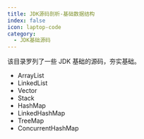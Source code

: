 ```yaml
---
title: JDK源码剖析-基础数据结构
index: false
icon: laptop-code
category:
  - JDK基础源码
---
```



该目录罗列了一些 JDK 基础的源码，夯实基础。

- ArrayList
- LinkedList
- Vector
- Stack
- HashMap
- LinkedHashMap
- TreeMap
- ConcurrentHashMap
